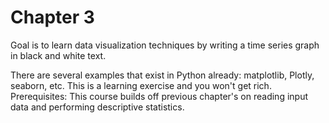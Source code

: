 # Chapter 3

Goal is to learn data visualization techniques by writing a time series graph in black and white text.

There are several examples that exist in Python already: matplotlib, Plotly, seaborn, etc. This is a learning exercise and you won't get rich. Prerequisites: This course builds off previous chapter's on reading input data and performing descriptive statistics.
